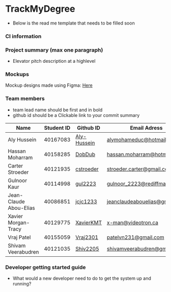 # TrackMyDegree
- Below is the read me template that needs to be filled soon
### CI information

### Project summary (max one paragraph)
- Elevator pitch description at a highlevel

### Mockups
Mockup designs made using Figma: [Here](https://www.figma.com/design/sgd3C3BYEPqSounsuIq6Kp/TrackMyDegree?node-id=0-1&t=eBk2gECMGuouPf0m-1)

### Team members 
- team lead name should be first and in bold
- github id should be a Clickable link to your commit summary

| Name  | Student ID   | Github ID   | Email Adress | 
|------------|------------|------------|------------|
| Aly Hussein|40167083|[Aly-Hussein](https://github.com/DobDub/TrackMyDegree/commits?author=Aly-Hussein)|alymohameduc@hotmail.co.uk|
| Hassan Moharram|40158285|[DobDub](https://github.com/DobDub/TrackMyDegree/commits?author=DobDub)|hassan.moharram@hotmail.com|
| Carter Stroeder|40121935|[cstroeder](https://github.com/DobDub/TrackMyDegree/commits?author=cstroeder)|stroeder.carter@gmail.com|
| Gulnoor Kaur|40114998|[gul2223](https://github.com/DobDub/TrackMyDegree/commits?author=gul2223)|gulnoor_2223@rediffmail.com|
| Jean-Claude Abou-Elias|40086851|[jcjc1233](https://github.com/DobDub/TrackMyDegree/commits?author=jcjc1233)|jeanclaudeabouelias@gmail.com|
| Xavier Morgan-Tracy|40129775|[XavierKMT](https://github.com/DobDub/TrackMyDegree/commits?author=XavierKMT)|x-man@videotron.ca|
| Vraj Patel|40155059|[Vraj2301](https://github.com/Vraj2301)|patelvn231@gmail.com|
| Shivam Veerabudren|40121035|[Shiv2205](https://github.com/Shiv2205)|shivamveerabudren@gmail.com|



### Developer getting started guide
- What would a new developer need to do to get the system up and running?
